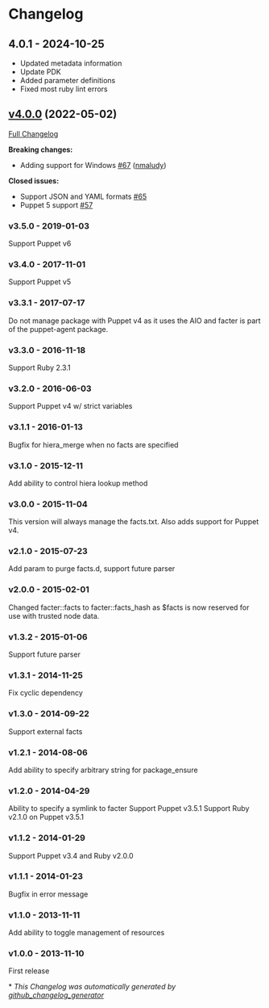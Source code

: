 # Changelog

## 4.0.1 - 2024-10-25

  - Updated metadata information
  - Update PDK
  - Added parameter definitions
  - Fixed most ruby lint errors

## [v4.0.0](https://github.com/ghoneycutt/puppet-module-facter/tree/v4.0.0) (2022-05-02)

[Full Changelog](https://github.com/ghoneycutt/puppet-module-facter/compare/v3.5.0...v4.0.0)

**Breaking changes:**

- Adding support for Windows [\#67](https://github.com/ghoneycutt/puppet-module-facter/pull/67) ([nmaludy](https://github.com/nmaludy))

**Closed issues:**

- Support JSON and YAML formats [\#65](https://github.com/ghoneycutt/puppet-module-facter/issues/65)
- Puppet 5 support [\#57](https://github.com/ghoneycutt/puppet-module-facter/issues/57)

### v3.5.0 - 2019-01-03
  Support Puppet v6

### v3.4.0 - 2017-11-01
  Support Puppet v5

### v3.3.1 - 2017-07-17
  Do not manage package with Puppet v4 as it uses the AIO and facter is
  part of the puppet-agent package.

### v3.3.0 - 2016-11-18
  Support Ruby 2.3.1

### v3.2.0 - 2016-06-03
  Support Puppet v4 w/ strict variables

### v3.1.1 - 2016-01-13
  Bugfix for hiera_merge when no facts are specified

### v3.1.0 - 2015-12-11
  Add ability to control hiera lookup method

### v3.0.0 - 2015-11-04
  This version will always manage the facts.txt.
  Also adds support for Puppet v4.

### v2.1.0 - 2015-07-23
  Add param to purge facts.d, support future parser

### v2.0.0 - 2015-02-01
  Changed facter::facts to facter::facts_hash as $facts is now reserved for use
  with trusted node data.

### v1.3.2 - 2015-01-06
  Support future parser

### v1.3.1 - 2014-11-25

  Fix cyclic dependency

### v1.3.0 - 2014-09-22

  Support external facts

### v1.2.1 - 2014-08-06

  Add ability to specify arbitrary string for package_ensure

### v1.2.0 - 2014-04-29

  Ability to specify a symlink to facter
  Support Puppet v3.5.1
  Support Ruby v2.1.0 on Puppet v3.5.1

### v1.1.2 - 2014-01-29

  Support Puppet v3.4 and Ruby v2.0.0

### v1.1.1 - 2014-01-23

  Bugfix in error message

### v1.1.0 - 2013-11-11

  Add ability to toggle management of resources

### v1.0.0 - 2013-11-10

  First release


\* *This Changelog was automatically generated by [github_changelog_generator](https://github.com/github-changelog-generator/github-changelog-generator)*
